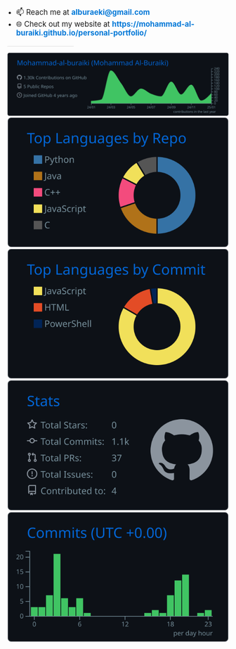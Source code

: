 <div align="left">
  <ul style="font-size: 1.2em; list-style-type: disc; padding-left: 20px;">
    <li>📫 Reach me at <a href="mailto:alburaeki@gmail.com" style="color: #0078D7; text-decoration: none; font-weight: bold;">alburaeki@gmail.com</a></li>
    <li>🌐 Check out my website at <a href="https://bit.ly/alburaiki" target="_blank" style="color: #0078D7; text-decoration: none; font-weight: bold;">https://mohammad-al-buraiki.github.io/personal-portfolio/</a></li>
  </ul>
  <hr style="border: none; height: 1px; background-color: #ddd; margin-top: 20px; width: 30%; margin-left: 0;">
</div>

![](https://raw.githubusercontent.com/Mohammad-al-buraiki/Mohammad-al-buraiki/main/profile-summary-card-output/github_dark/0-profile-details.svg)
![](https://raw.githubusercontent.com/Mohammad-al-buraiki/Mohammad-al-buraiki/main/profile-summary-card-output/github_dark/1-repos-per-language.svg) ![](https://raw.githubusercontent.com/Mohammad-al-buraiki/Mohammad-al-buraiki/main/profile-summary-card-output/github_dark/2-most-commit-language.svg)
![](https://raw.githubusercontent.com/Mohammad-al-buraiki/Mohammad-al-buraiki/main/profile-summary-card-output/github_dark/3-stats.svg) ![](https://raw.githubusercontent.com/Mohammad-al-buraiki/Mohammad-al-buraiki/main/profile-summary-card-output/github_dark/4-productive-time.svg)


<!-- <p><img align="center" src="https://github-readme-streak-stats.herokuapp.com/?user=mohammad-al-buraiki&" alt="mohammad-al-buraiki" /></p> -->

